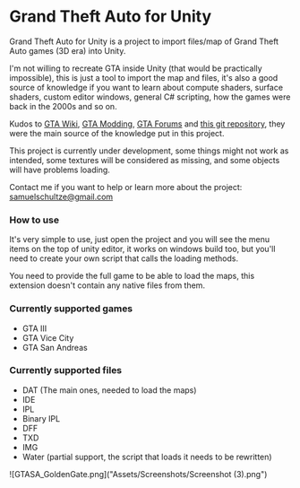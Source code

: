 # Grand Theft Auto for Unity #


Grand Theft Auto for Unity is a project to import files/map of Grand Theft Auto games (3D era) into Unity.

I'm not willing to recreate GTA inside Unity (that would be practically impossible), this is just a tool to import the map and files, it's also a good source of knowledge if you want to learn about compute shaders, surface shaders, custom editor windows, general C# scripting, how the games were back in the 2000s and so on.

Kudos to [GTA Wiki](http://gta.wikia.com), [GTA Modding](http://www.gtamodding.com/wiki/), [GTA Forums](http://gtaforums.com) and [this git repository](https://github.com/dennisyolkin/gta_gameworld_renderer), they were the main source of the knowledge put in this project.

This project is currently under development, some things might not work as intended, some textures will be considered as missing, and some objects will have problems loading.

Contact me if you want to help or learn more about the project: [samuelschultze@gmail.com](mailto:samuelschultze@gmail.com)

### How to use ###

It's very simple to use, just open the project and you will see the menu items on the top of unity editor, it works on windows build too, but you'll need to create your own script that calls the loading methods.

You need to provide the full game to be able to load the maps, this extension doesn't contain any native files from them.

### Currently supported games ###
* GTA III
* GTA Vice City
* GTA San Andreas

### Currently supported files ###
* DAT (The main ones, needed to load the maps)
* IDE
* IPL
* Binary IPL
* DFF
* TXD
* IMG
* Water (partial support, the script that loads it needs to be rewritten)

![GTASA_GoldenGate.png]("Assets/Screenshots/Screenshot (3).png")
